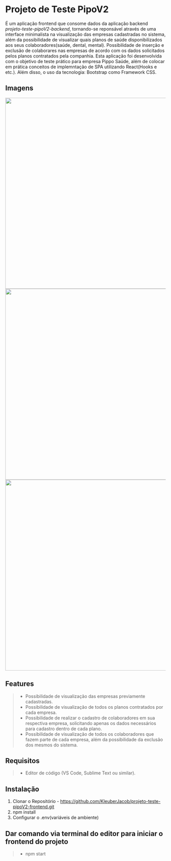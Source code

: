 # Projeto de Teste PipoV2

<p>É um aplicação frontend que consome dados da aplicação backend <i>projeto-teste-pipoV2-backend</i>, tornando-se reponsável através de uma interface minimalista na visualização das empresas cadastradas no sistema, além da possibilidade de visualizar quais planos de saúde disponibilizados aos seus colaboradores(saúde, dental, mental). Possibilidade de inserção e exclusão de colaborares nas empresas de acordo com os dados solicitados pelos planos contratados pela companhia. Esta aplicação foi desenvolvida com o objetivo de teste prático para empresa Pippo Saúde, além de colocar em prática conceitos de implemntação de SPA utilizando React(Hooks e etc.). Além disso, o uso da tecnologia: Bootstrap como Framework CSS.</p>

## Imagens
<div align="center">
    <img src="https://user-images.githubusercontent.com/55764961/160433252-095bcca2-1c40-4e33-bd77-115e09a6ae56.png" width="600px"/>
</div>

<div align="center">
    <img src="https://user-images.githubusercontent.com/55764961/160434177-204d9beb-c8e7-4ad2-979b-929d32bc209e.png" width="600px"/>
</div>

<div align="center">
    <img src="https://user-images.githubusercontent.com/55764961/160434538-bd6ff2fa-5986-40d3-baba-656c71ebf9cc.png" width="600px"/>
</div>


## Features
>* Possibilidade de visualização das empresas previamente cadastradas. 
>* Possibilidade de visualização de todos os planos contratados por cada empresa.
>* Possibilidade de realizar o cadastro de colaboradores em sua respectiva empresa, solicitando apenas os dados necessários para cadastro dentro de cada plano.
>* Possibilidade de visualização de todos os colaboradores que fazem parte de cada empresa, além da possibilidade da exclusão dos mesmos do sistema.

## Requisitos
>*  Editor de código (VS Code, Sublime Text ou similar).

## Instalação
1. Clonar o Repositório - https://github.com/KleuberJacob/projeto-teste-pipoV2-frontend.git
2. npm install 
3. Configurar o .env(variáveis de ambiente) 

## Dar comando via terminal do editor para iniciar o frontend do projeto
>* npm start




